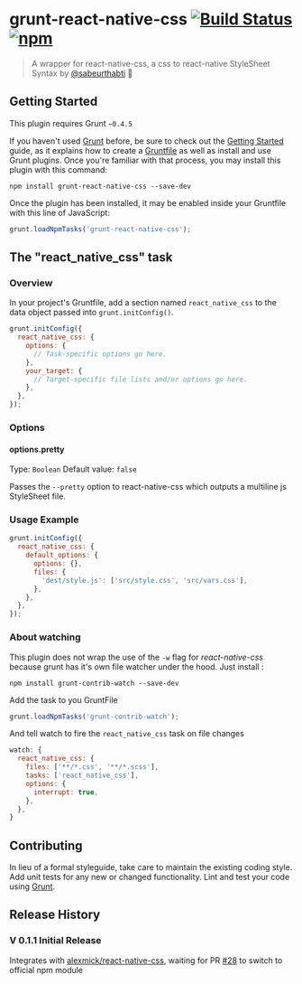 # grunt-react-native-css [![Build Status](https://travis-ci.org/alexmick/grunt-react-native-css.svg?branch=master)](https://travis-ci.org/alexmick/grunt-react-native-css) [![npm](https://img.shields.io/npm/dt/grunt-react-native-css.svg)](https://www.npmjs.com/package/grunt-react-native-css)

> A wrapper for react-native-css, a css to react-native StyleSheet Syntax by [@sabeurthabti](https://github.com/sabeurthabti/react-native-css) :clap:

## Getting Started
This plugin requires Grunt `~0.4.5`

If you haven't used [Grunt](http://gruntjs.com/) before, be sure to check out the [Getting Started](http://gruntjs.com/getting-started) guide, as it explains how to create a [Gruntfile](http://gruntjs.com/sample-gruntfile) as well as install and use Grunt plugins. Once you're familiar with that process, you may install this plugin with this command:

```shell
npm install grunt-react-native-css --save-dev
```

Once the plugin has been installed, it may be enabled inside your Gruntfile with this line of JavaScript:

```js
grunt.loadNpmTasks('grunt-react-native-css');
```

## The "react_native_css" task

### Overview
In your project's Gruntfile, add a section named `react_native_css` to the data object passed into `grunt.initConfig()`.

```js
grunt.initConfig({
  react_native_css: {
    options: {
      // Task-specific options go here.
    },
    your_target: {
      // Target-specific file lists and/or options go here.
    },
  },
});
```

### Options

#### options.pretty
Type: `Boolean`
Default value: `false`

Passes the `--pretty` option to react-native-css which outputs a multiline js StyleSheet file.


### Usage Example

```js
grunt.initConfig({
  react_native_css: {
    default_options: {
      options: {},
      files: {
        'dest/style.js': ['src/style.css', 'src/vars.css'],
      },
    },
  },
});
```


### About watching

This plugin does not wrap the use of the `-w` flag for _react-native-css_ because grunt has it's own file watcher under the hood. Just install :

```shell
npm install grunt-contrib-watch --save-dev
```

Add the task to you GruntFile

```js
grunt.loadNpmTasks('grunt-contrib-watch');
```

And tell watch to fire the `react_native_css` task on file changes

```js
watch: {
  react_native_css: {
    files: ['**/*.css', '**/*.scss'],
    tasks: ['react_native_css'],
    options: {
      interrupt: true,
    },
  },
}
```


## Contributing
In lieu of a formal styleguide, take care to maintain the existing coding style. Add unit tests for any new or changed functionality. Lint and test your code using [Grunt](http://gruntjs.com/).

## Release History

### V 0.1.1 Initial Release

Integrates with [alexmick/react-native-css](https://github.com/alexmick/react-native-css), waiting for PR [#28](https://github.com/sabeurthabti/react-native-css/pull/28) to switch to official npm module


